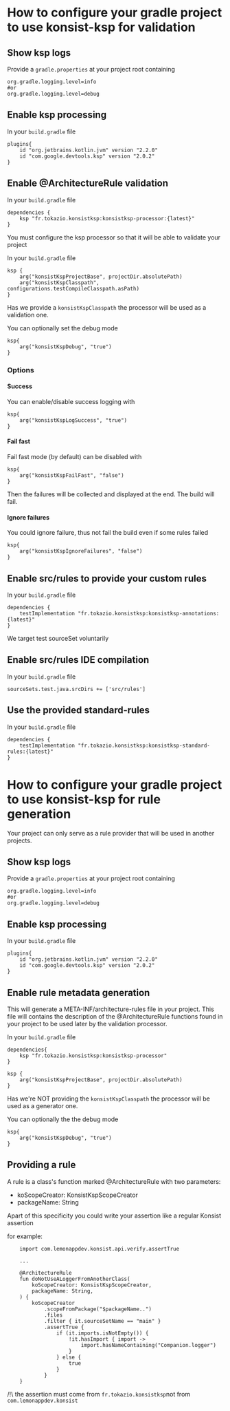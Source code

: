# How to configure your gradle project to use konsist-ksp for validation

## Show ksp logs

Provide a `gradle.properties` at your project root containing

```
org.gradle.logging.level=info
#or
org.gradle.logging.level=debug
```

## Enable ksp processing

In your `build.gradle` file

```
plugins{
    id "org.jetbrains.kotlin.jvm" version "2.2.0"
    id "com.google.devtools.ksp" version "2.0.2"
}
```

## Enable @ArchitectureRule validation

In your `build.gradle` file

```
dependencies {
    ksp "fr.tokazio.konsistksp:konsistksp-processor:{latest}"
}
```

You must configure the ksp processor so that it will be able to validate your project

In your `build.gradle` file

```
ksp {
    arg("konsistKspProjectBase", projectDir.absolutePath)
    arg("konsistKspClasspath", configurations.testCompileClasspath.asPath)
}
```

Has we provide a `konsistKspClasspath` the processor will be used as a validation one.

You can optionally set the debug mode

```
ksp{
    arg("konsistKspDebug", "true")
}
```

### Options

#### Success

You can enable/disable success logging with

```
ksp{
    arg("konsistKspLogSuccess", "true")
}
```

#### Fail fast

Fail fast mode (by default) can be disabled with

```
ksp{
    arg("konsistKspFailFast", "false")
}
```

Then the failures will be collected and displayed at the end.
The build will fail.

#### Ignore failures

You could ignore failure, thus not fail the build even if some rules failed

```
ksp{
    arg("konsistKspIgnoreFailures", "false")
}
```

## Enable src/rules to provide your custom rules

In your `build.gradle` file

```
dependencies {
    testImplementation "fr.tokazio.konsistksp:konsistksp-annotations:{latest}"
}
```

We target test sourceSet voluntarily

## Enable src/rules IDE compilation

In your `build.gradle` file

```
sourceSets.test.java.srcDirs += ['src/rules']
```

## Use the provided standard-rules

In your `build.gradle` file

```
dependencies {
    testImplementation "fr.tokazio.konsistksp:konsistksp-standard-rules:{latest}"
}
```

# How to configure your gradle project to use konsist-ksp for rule generation

Your project can only serve as a rule provider that will be used in another projects.

## Show ksp logs

Provide a `gradle.properties` at your project root containing

```
org.gradle.logging.level=info
#or
org.gradle.logging.level=debug
```

## Enable ksp processing

In your `build.gradle` file

```
plugins{
    id "org.jetbrains.kotlin.jvm" version "2.2.0"
    id "com.google.devtools.ksp" version "2.0.2"
}
```

## Enable rule metadata generation

This will generate a META-INF/architecture-rules file in your project.
This file will contains the description of the @ArchitectureRule functions found in your project
to be used later by the validation processor.

In your `build.gradle` file

```
dependencies{
    ksp "fr.tokazio.konsistksp:konsistksp-processor"
}

ksp {
    arg("konsistKspProjectBase", projectDir.absolutePath)
}
```

Has we're NOT providing the `konsistKspClasspath` the processor will be used as a generator one.

You can optionally the the debug mode

```
ksp{
    arg("konsistKspDebug", "true")
}
```

## Providing a rule

A rule is a class's function marked @ArchitectureRule with two parameters:

* koScopeCreator: KonsistKspScopeCreator
* packageName: String

Apart of this specificity you could write your assertion like a regular Konsist assertion

for example:

```
    import com.lemonappdev.konsist.api.verify.assertTrue

    ...

    @ArchitectureRule
    fun doNotUseALoggerFromAnotherClass(
        koScopeCreator: KonsistKspScopeCreator,
        packageName: String,
    ) {
        koScopeCreator
            .scopeFromPackage("$packageName..")
            .files
            .filter { it.sourceSetName == "main" }
            .assertTrue {
                if (it.imports.isNotEmpty()) {
                    !it.hasImport { import ->
                        import.hasNameContaining("Companion.logger")
                    }
                } else {
                    true
                }
            }
    }
```

/!\ the assertion must come from `fr.tokazio.konsistksp`not from `com.lemonappdev.konsist`